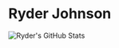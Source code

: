 # Ryder Johnson

![Ryder's GitHub Stats](https://github-readme-stats.vercel.app/api?username=uz9&hide=contribs,prs&theme=radical)
